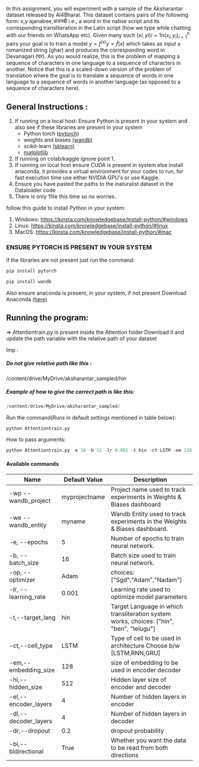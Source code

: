 In this assignment, you will experiment with a sample of the Aksharantar dataset released by AI4Bharat. This dataset contains pairs of the following form: 
x,y
ajanabee,अजनबी 
i.e., a word in the native script and its corresponding transliteration in the Latin script (how we type while chatting with our friends on WhatsApp etc). Given many such $(xi,yi)i=1n(x_i, y_i)_{i=1}^n$ pairs your goal is to train a model $y=f^(x)y = \hat{f}(x)$ which takes as input a romanized string (ghar) and produces the corresponding word in Devanagari (घर). 
As you would realize, this is the problem of mapping a sequence of characters in one language to a sequence of characters in another. Notice that this is a scaled-down version of the problem of translation where the goal is to translate a sequence of words in one language to a sequence of words in another language (as opposed to a sequence of characters here).


## General Instructions :
1. If running on a local host: Ensure Python is present in your system and also see if these libraries are present in your system
   - Python torch ([pytorch](https://pytorch.org/docs/stable/index.html))
   - weights and biases [(wandb)](https://docs.wandb.ai/?_gl=1*1lup0xs*_ga*NzgyNDk5ODQuMTcwNTU4MzMwNw..*_ga_JH1SJHJQXJ*MTcxMDY3NjQ2MS43Ny4xLjE3MTA2NzY0NjQuNTcuMC4w)
   - scikit-learn [(sklearn)](https://scikit-learn.org/stable/)
   - [matplotlib](https://matplotlib.org/)
3. If running on colab/kaggle ignore point 1.
4. If running on local host ensure CUDA is present in system else install anaconda, it provides a virtual environment for your codes to run, for fast execution time use either NVIDIA GPU's or use Kaggle.
5. Ensure you have pasted the paths to the inaturalist dataset in the Dataloader code
6. There is only 1file this time so no worries.

follow this guide to install Python in your system:
1. Windows: https://kinsta.com/knowledgebase/install-python/#windows
2. Linux: https://kinsta.com/knowledgebase/install-python/#linux
3. MacOS: https://kinsta.com/knowledgebase/install-python/#mac

### ENSURE PYTORCH IS PRESENT IN YOUR SYSTEM
if the libraries are not present just run the command:


``` python
pip install pytorch
```


```python
pip install wandb
```


Also ensure anaconda is present, in your system, if not present Download Anaconda [(here)](https://www.anaconda.com/download)

## Running the program:
=> Attentiontrain.py is present inside the Attention folder
Download it
and update the path variable with the relative path of your dataset

Imp : 
##### Do not give relative path like this :
/content/drive/MyDrive/aksharantar_sampled/hin

##### Example of how to give the correct path is like this:
```python
/content/drive/MyDrive/aksharantar_sampled/
```

Run the command(Runs in default settings mentioned in table below): 
``` python
python Attentiontrain.py
```

How to pass arguments:
``` python
python Attentiontrain.py -e 10 -b 32 -lr 0.001 -t hin -ct LSTM -em 128 -hi 512 -el 4 -dl 4 -dr 0.2 -bi True -op Adam
```

#### Available commands
| Name        | Default Value   | Description  |
| --------------------- |-------------| -----|
| -wp --wandb_project | myprojectname	| Project name used to track experiments in Weights & Biases dashboard |
| -we	--wandb_entity| myname | Wandb Entity used to track experiments in the Weights & Biases dashboard. |
|-e, --epochs|5|Number of epochs to train neural network.|
|-b, --batch_size|16|Batch size used to train neural network.|
|-op, --optimizer	|Adam|choices: ["Sgd","Adam","Nadam"]|
|-lr, --learning_rate|0.001|Learning rate used to optimize model parameters|
|-t,--target_lang|hin|	Target Language in which transliteration system works, choices: ["hin", "ben", "telugu"]|
|-ct,--cell_type|LSTM|Type of cell to be used in architecture Choose b/w [LSTM,RNN,GRU]|
|-em,--embedding_size|128|size of embedding to be used in encoder decoder|
|-hi,--hidden_size|512|Hidden layer size of encoder and decoder|
|-el,--encoder_layers|4|Number of hidden layers in encoder|
|-dl,--decoder_layers|4|Number of hidden layers in decoder|
|-dr,--dropout|0.2|dropout probability|
|-bi,--bidirectional|True|Whether you want the data to be read from both directions|
